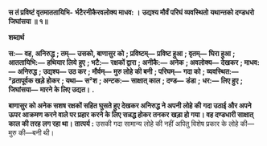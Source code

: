 **स तं प्रविष्टं वृतमाततायिभि-** **र्भटैरनीकैरवलोक्य माधव: ।** **उद्यश्य मौर्वं परिघं व्यवस्थितो** **यथान्तको दण्डधरो जिघांसया ॥ १॥** 

**शब्दार्थ** 

**स:—** **वह, अनिरुद्ध** **; तम्—** **उसको, बाणासुर को** **; प्रविष्टम्—** **प्रविष्ट हुआ** **; वृतम्—** **घिरा हुआ** **; आततायिभि:—** **हथियार लिये** **हुए** **; भटै:—** **रक्षकों द्वारा** **; अनीकै:—** **अनेक** **; अवलोक्य—** **देखकर** **; माधव:—** **अनिरुद्ध** **; उद्यश्य—** **उठ कर** **; मौर्वम्—** **मुरु लोहे** **की बनी** **; परिघम्—** **गदा को** **; व्यवस्थित:—** **²ढ़तापूर्वक खड़े होकर** **; यथा—** **स²श** **; अन्टक:—** **साक्षात् काल** **; दण्ड—** **डंडा** **;** **धर:—** **लिए हुए** **; जिघांसया—** **मारने के लिए उद्यत।** **.** 

**बाणासुर को अनेक सशष रक्षकों सहित घुसते हुए देखकर अनिरुद्ध ने अपनी लोहे की** **गदा उठाई और अपने ऊपर आक्रमण करने वाले पर प्रहार करने के लिए सन्नद्ध होकर तनकर** **खड़ा हो गया। वह दण्डधारी साक्षात् काल की तरह लग रहा था।** **तात्पर्य :** उसकी गदा सामान्य लोहे की नहीं अपितु विशेष प्रकार के लोहे की—मुरु की—बनी थी।  